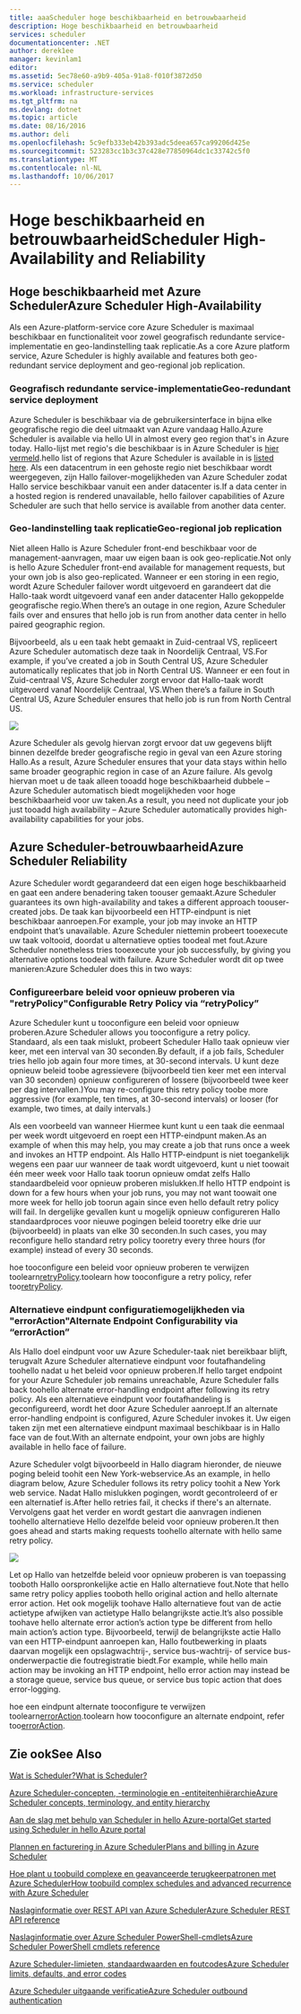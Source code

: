 ```yaml
---
title: aaaScheduler hoge beschikbaarheid en betrouwbaarheid
description: Hoge beschikbaarheid en betrouwbaarheid
services: scheduler
documentationcenter: .NET
author: derek1ee
manager: kevinlam1
editor: 
ms.assetid: 5ec78e60-a9b9-405a-91a8-f010f3872d50
ms.service: scheduler
ms.workload: infrastructure-services
ms.tgt_pltfrm: na
ms.devlang: dotnet
ms.topic: article
ms.date: 08/16/2016
ms.author: deli
ms.openlocfilehash: 5c9efb333eb42b393adc5deea657ca99206d425e
ms.sourcegitcommit: 523283cc1b3c37c428e77850964dc1c33742c5f0
ms.translationtype: MT
ms.contentlocale: nl-NL
ms.lasthandoff: 10/06/2017
---
```

# <a name="scheduler-high-availability-and-reliability"></a><span data-ttu-id="b14e5-103">Hoge beschikbaarheid en betrouwbaarheid</span><span class="sxs-lookup"><span data-stu-id="b14e5-103">Scheduler High-Availability and Reliability</span></span>
## <a name="azure-scheduler-high-availability"></a><span data-ttu-id="b14e5-104">Hoge beschikbaarheid met Azure Scheduler</span><span class="sxs-lookup"><span data-stu-id="b14e5-104">Azure Scheduler High-Availability</span></span>
<span data-ttu-id="b14e5-105">Als een Azure-platform-service core Azure Scheduler is maximaal beschikbaar en functionaliteit voor zowel geografisch redundante service-implementatie en geo-landinstelling taak replicatie.</span><span class="sxs-lookup"><span data-stu-id="b14e5-105">As a core Azure platform service, Azure Scheduler is highly available and features both geo-redundant service deployment and geo-regional job replication.</span></span>

### <a name="geo-redundant-service-deployment"></a><span data-ttu-id="b14e5-106">Geografisch redundante service-implementatie</span><span class="sxs-lookup"><span data-stu-id="b14e5-106">Geo-redundant service deployment</span></span>
<span data-ttu-id="b14e5-107">Azure Scheduler is beschikbaar via de gebruikersinterface in bijna elke geografische regio die deel uitmaakt van Azure vandaag Hallo.</span><span class="sxs-lookup"><span data-stu-id="b14e5-107">Azure Scheduler is available via hello UI in almost every geo region that's in Azure today.</span></span> <span data-ttu-id="b14e5-108">Hallo-lijst met regio's die beschikbaar is in Azure Scheduler is [hier vermeld](https://azure.microsoft.com/regions/#services).</span><span class="sxs-lookup"><span data-stu-id="b14e5-108">hello list of regions that Azure Scheduler is available in is [listed here](https://azure.microsoft.com/regions/#services).</span></span> <span data-ttu-id="b14e5-109">Als een datacentrum in een gehoste regio niet beschikbaar wordt weergegeven, zijn Hallo failover-mogelijkheden van Azure Scheduler zodat Hallo service beschikbaar vanuit een ander datacenter is.</span><span class="sxs-lookup"><span data-stu-id="b14e5-109">If a data center in a hosted region is rendered unavailable, hello failover capabilities of Azure Scheduler are such that hello service is available from another data center.</span></span>

### <a name="geo-regional-job-replication"></a><span data-ttu-id="b14e5-110">Geo-landinstelling taak replicatie</span><span class="sxs-lookup"><span data-stu-id="b14e5-110">Geo-regional job replication</span></span>
<span data-ttu-id="b14e5-111">Niet alleen Hallo is Azure Scheduler front-end beschikbaar voor de management-aanvragen, maar uw eigen baan is ook geo-replicatie.</span><span class="sxs-lookup"><span data-stu-id="b14e5-111">Not only is hello Azure Scheduler front-end available for management requests, but your own job is also geo-replicated.</span></span> <span data-ttu-id="b14e5-112">Wanneer er een storing in een regio, wordt Azure Scheduler failover wordt uitgevoerd en garandeert dat die Hallo-taak wordt uitgevoerd vanaf een ander datacenter Hallo gekoppelde geografische regio.</span><span class="sxs-lookup"><span data-stu-id="b14e5-112">When there’s an outage in one region, Azure Scheduler fails over and ensures that hello job is run from another data center in hello paired geographic region.</span></span>

<span data-ttu-id="b14e5-113">Bijvoorbeeld, als u een taak hebt gemaakt in Zuid-centraal VS, repliceert Azure Scheduler automatisch deze taak in Noordelijk Centraal, VS.</span><span class="sxs-lookup"><span data-stu-id="b14e5-113">For example, if you’ve created a job in South Central US, Azure Scheduler automatically replicates that job in North Central US.</span></span> <span data-ttu-id="b14e5-114">Wanneer er een fout in Zuid-centraal VS, Azure Scheduler zorgt ervoor dat Hallo-taak wordt uitgevoerd vanaf Noordelijk Centraal, VS.</span><span class="sxs-lookup"><span data-stu-id="b14e5-114">When there’s a failure in South Central US, Azure Scheduler ensures that hello job is run from North Central US.</span></span> 

![][1]

<span data-ttu-id="b14e5-115">Azure Scheduler als gevolg hiervan zorgt ervoor dat uw gegevens blijft binnen dezelfde breder geografische regio in geval van een Azure storing Hallo.</span><span class="sxs-lookup"><span data-stu-id="b14e5-115">As a result, Azure Scheduler ensures that your data stays within hello same broader geographic region in case of an Azure failure.</span></span> <span data-ttu-id="b14e5-116">Als gevolg hiervan moet u de taak alleen tooadd hoge beschikbaarheid dubbele – Azure Scheduler automatisch biedt mogelijkheden voor hoge beschikbaarheid voor uw taken.</span><span class="sxs-lookup"><span data-stu-id="b14e5-116">As a result, you need not duplicate your job just tooadd high availability – Azure Scheduler automatically provides high-availability capabilities for your jobs.</span></span>

## <a name="azure-scheduler-reliability"></a><span data-ttu-id="b14e5-117">Azure Scheduler-betrouwbaarheid</span><span class="sxs-lookup"><span data-stu-id="b14e5-117">Azure Scheduler Reliability</span></span>
<span data-ttu-id="b14e5-118">Azure Scheduler wordt gegarandeerd dat een eigen hoge beschikbaarheid en gaat een andere benadering taken toouser gemaakt.</span><span class="sxs-lookup"><span data-stu-id="b14e5-118">Azure Scheduler guarantees its own high-availability and takes a different approach toouser-created jobs.</span></span> <span data-ttu-id="b14e5-119">De taak kan bijvoorbeeld een HTTP-eindpunt is niet beschikbaar aanroepen.</span><span class="sxs-lookup"><span data-stu-id="b14e5-119">For example, your job may invoke an HTTP endpoint that’s unavailable.</span></span> <span data-ttu-id="b14e5-120">Azure Scheduler niettemin probeert tooexecute uw taak voltooid, doordat u alternatieve opties toodeal met fout.</span><span class="sxs-lookup"><span data-stu-id="b14e5-120">Azure Scheduler nonetheless tries tooexecute your job successfully, by giving you alternative options toodeal with failure.</span></span> <span data-ttu-id="b14e5-121">Azure Scheduler wordt dit op twee manieren:</span><span class="sxs-lookup"><span data-stu-id="b14e5-121">Azure Scheduler does this in two ways:</span></span>

### <a name="configurable-retry-policy-via-retrypolicy"></a><span data-ttu-id="b14e5-122">Configureerbare beleid voor opnieuw proberen via "retryPolicy"</span><span class="sxs-lookup"><span data-stu-id="b14e5-122">Configurable Retry Policy via “retryPolicy”</span></span>
<span data-ttu-id="b14e5-123">Azure Scheduler kunt u tooconfigure een beleid voor opnieuw proberen.</span><span class="sxs-lookup"><span data-stu-id="b14e5-123">Azure Scheduler allows you tooconfigure a retry policy.</span></span> <span data-ttu-id="b14e5-124">Standaard, als een taak mislukt, probeert Scheduler Hallo taak opnieuw vier keer, met een interval van 30 seconden.</span><span class="sxs-lookup"><span data-stu-id="b14e5-124">By default, if a job fails, Scheduler tries hello job again four more times, at 30-second intervals.</span></span> <span data-ttu-id="b14e5-125">U kunt deze opnieuw beleid toobe agressievere (bijvoorbeeld tien keer met een interval van 30 seconden) opnieuw configureren of lossere (bijvoorbeeld twee keer per dag intervallen.)</span><span class="sxs-lookup"><span data-stu-id="b14e5-125">You may re-configure this retry policy toobe more aggressive (for example, ten times, at 30-second intervals) or looser (for example, two times, at daily intervals.)</span></span>

<span data-ttu-id="b14e5-126">Als een voorbeeld van wanneer Hiermee kunt kunt u een taak die eenmaal per week wordt uitgevoerd en roept een HTTP-eindpunt maken.</span><span class="sxs-lookup"><span data-stu-id="b14e5-126">As an example of when this may help, you may create a job that runs once a week and invokes an HTTP endpoint.</span></span> <span data-ttu-id="b14e5-127">Als Hallo HTTP-eindpunt is niet toegankelijk wegens een paar uur wanneer de taak wordt uitgevoerd, kunt u niet toowait één meer week voor Hallo taak toorun opnieuw omdat zelfs Hallo standaardbeleid voor opnieuw proberen mislukken.</span><span class="sxs-lookup"><span data-stu-id="b14e5-127">If hello HTTP endpoint is down for a few hours when your job runs, you may not want toowait one more week for hello job toorun again since even hello default retry policy will fail.</span></span> <span data-ttu-id="b14e5-128">In dergelijke gevallen kunt u mogelijk opnieuw configureren Hallo standaardproces voor nieuwe pogingen beleid tooretry elke drie uur (bijvoorbeeld) in plaats van elke 30 seconden.</span><span class="sxs-lookup"><span data-stu-id="b14e5-128">In such cases, you may reconfigure hello standard retry policy tooretry every three hours (for example) instead of every 30 seconds.</span></span>

<span data-ttu-id="b14e5-129">hoe tooconfigure een beleid voor opnieuw proberen te verwijzen toolearn[retryPolicy](scheduler-concepts-terms.md#retrypolicy).</span><span class="sxs-lookup"><span data-stu-id="b14e5-129">toolearn how tooconfigure a retry policy, refer too[retryPolicy](scheduler-concepts-terms.md#retrypolicy).</span></span>

### <a name="alternate-endpoint-configurability-via-erroraction"></a><span data-ttu-id="b14e5-130">Alternatieve eindpunt configuratiemogelijkheden via "errorAction"</span><span class="sxs-lookup"><span data-stu-id="b14e5-130">Alternate Endpoint Configurability via “errorAction”</span></span>
<span data-ttu-id="b14e5-131">Als Hallo doel eindpunt voor uw Azure Scheduler-taak niet bereikbaar blijft, terugvalt Azure Scheduler alternatieve eindpunt voor foutafhandeling toohello nadat u het beleid voor opnieuw proberen.</span><span class="sxs-lookup"><span data-stu-id="b14e5-131">If hello target endpoint for your Azure Scheduler job remains unreachable, Azure Scheduler falls back toohello alternate error-handling endpoint after following its retry policy.</span></span> <span data-ttu-id="b14e5-132">Als een alternatieve eindpunt voor foutafhandeling is geconfigureerd, wordt het door Azure Scheduler aanroept.</span><span class="sxs-lookup"><span data-stu-id="b14e5-132">If an alternate error-handling endpoint is configured, Azure Scheduler invokes it.</span></span> <span data-ttu-id="b14e5-133">Uw eigen taken zijn met een alternatieve eindpunt maximaal beschikbaar is in Hallo face van de fout.</span><span class="sxs-lookup"><span data-stu-id="b14e5-133">With an alternate endpoint, your own jobs are highly available in hello face of failure.</span></span>

<span data-ttu-id="b14e5-134">Azure Scheduler volgt bijvoorbeeld in Hallo diagram hieronder, de nieuwe poging beleid toohit een New York-webservice.</span><span class="sxs-lookup"><span data-stu-id="b14e5-134">As an example, in hello diagram below, Azure Scheduler follows its retry policy toohit a New York web service.</span></span> <span data-ttu-id="b14e5-135">Nadat Hallo mislukken pogingen, wordt gecontroleerd of er een alternatief is.</span><span class="sxs-lookup"><span data-stu-id="b14e5-135">After hello retries fail, it checks if there's an alternate.</span></span> <span data-ttu-id="b14e5-136">Vervolgens gaat het verder en wordt gestart die aanvragen indienen toohello alternatieve Hello dezelfde beleid voor opnieuw proberen.</span><span class="sxs-lookup"><span data-stu-id="b14e5-136">It then goes ahead and starts making requests toohello alternate with hello same retry policy.</span></span>

![][2]

<span data-ttu-id="b14e5-137">Let op Hallo van hetzelfde beleid voor opnieuw proberen is van toepassing tooboth Hallo oorspronkelijke actie en Hallo alternatieve fout.</span><span class="sxs-lookup"><span data-stu-id="b14e5-137">Note that hello same retry policy applies tooboth hello original action and hello alternate error action.</span></span> <span data-ttu-id="b14e5-138">Het ook mogelijk toohave Hallo alternatieve fout van de actie actietype afwijken van actietype Hallo belangrijkste actie.</span><span class="sxs-lookup"><span data-stu-id="b14e5-138">It’s also possible toohave hello alternate error action’s action type be different from hello main action’s action type.</span></span> <span data-ttu-id="b14e5-139">Bijvoorbeeld, terwijl de belangrijkste actie Hallo van een HTTP-eindpunt aanroepen kan, Hallo foutbewerking in plaats daarvan mogelijk een opslagwachtrij-, service bus-wachtrij- of service bus-onderwerpactie die foutregistratie biedt.</span><span class="sxs-lookup"><span data-stu-id="b14e5-139">For example, while hello main action may be invoking an HTTP endpoint, hello error action may instead be a storage queue, service bus queue, or service bus topic action that does error-logging.</span></span>

<span data-ttu-id="b14e5-140">hoe een eindpunt alternate tooconfigure te verwijzen toolearn[errorAction](scheduler-concepts-terms.md#action-and-erroraction).</span><span class="sxs-lookup"><span data-stu-id="b14e5-140">toolearn how tooconfigure an alternate endpoint, refer too[errorAction](scheduler-concepts-terms.md#action-and-erroraction).</span></span>

## <a name="see-also"></a><span data-ttu-id="b14e5-141">Zie ook</span><span class="sxs-lookup"><span data-stu-id="b14e5-141">See Also</span></span>
 [<span data-ttu-id="b14e5-142">Wat is Scheduler?</span><span class="sxs-lookup"><span data-stu-id="b14e5-142">What is Scheduler?</span></span>](scheduler-intro.md)

 [<span data-ttu-id="b14e5-143">Azure Scheduler-concepten, -terminologie en -entiteitenhiërarchie</span><span class="sxs-lookup"><span data-stu-id="b14e5-143">Azure Scheduler concepts, terminology, and entity hierarchy</span></span>](scheduler-concepts-terms.md)

 [<span data-ttu-id="b14e5-144">Aan de slag met behulp van Scheduler in hello Azure-portal</span><span class="sxs-lookup"><span data-stu-id="b14e5-144">Get started using Scheduler in hello Azure portal</span></span>](scheduler-get-started-portal.md)

 [<span data-ttu-id="b14e5-145">Plannen en facturering in Azure Scheduler</span><span class="sxs-lookup"><span data-stu-id="b14e5-145">Plans and billing in Azure Scheduler</span></span>](scheduler-plans-billing.md)

 [<span data-ttu-id="b14e5-146">Hoe plant u toobuild complexe en geavanceerde terugkeerpatronen met Azure Scheduler</span><span class="sxs-lookup"><span data-stu-id="b14e5-146">How toobuild complex schedules and advanced recurrence with Azure Scheduler</span></span>](scheduler-advanced-complexity.md)

 [<span data-ttu-id="b14e5-147">Naslaginformatie over REST API van Azure Scheduler</span><span class="sxs-lookup"><span data-stu-id="b14e5-147">Azure Scheduler REST API reference</span></span>](https://msdn.microsoft.com/library/mt629143)

 [<span data-ttu-id="b14e5-148">Naslaginformatie over Azure Scheduler PowerShell-cmdlets</span><span class="sxs-lookup"><span data-stu-id="b14e5-148">Azure Scheduler PowerShell cmdlets reference</span></span>](scheduler-powershell-reference.md)

 [<span data-ttu-id="b14e5-149">Azure Scheduler-limieten, standaardwaarden en foutcodes</span><span class="sxs-lookup"><span data-stu-id="b14e5-149">Azure Scheduler limits, defaults, and error codes</span></span>](scheduler-limits-defaults-errors.md)

 [<span data-ttu-id="b14e5-150">Azure Scheduler uitgaande verificatie</span><span class="sxs-lookup"><span data-stu-id="b14e5-150">Azure Scheduler outbound authentication</span></span>](scheduler-outbound-authentication.md)

[1]: ./media/scheduler-high-availability-reliability/scheduler-high-availability-reliability-image1.png

[2]: ./media/scheduler-high-availability-reliability/scheduler-high-availability-reliability-image2.png

